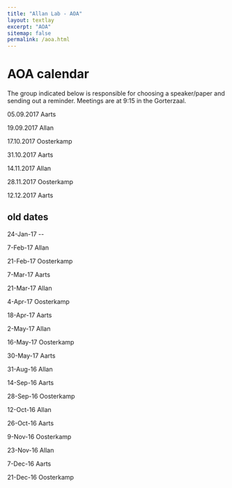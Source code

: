 ```yaml
---
title: "Allan Lab - AOA"
layout: textlay
excerpt: "AOA"
sitemap: false
permalink: /aoa.html
---
```


# AOA calendar

The group indicated below is responsible for choosing a speaker/paper and sending out a reminder. Meetings are at 9:15 in the Gorterzaal.

05.09.2017 Aarts

19.09.2017 Allan

17.10.2017 Oosterkamp

31.10.2017 Aarts

14.11.2017 Allan

28.11.2017 Oosterkamp

12.12.2017 Aarts



## old dates

24-Jan-17 --

7-Feb-17 Allan

21-Feb-17 Oosterkamp

7-Mar-17 Aarts 

21-Mar-17 Allan

4-Apr-17 Oosterkamp

18-Apr-17 Aarts

2-May-17 Allan

16-May-17 Oosterkamp

30-May-17 Aarts




31-Aug-16	Allan

14-Sep-16	Aarts

28-Sep-16	Oosterkamp

12-Oct-16	Allan

26-Oct-16	Aarts

9-Nov-16	Oosterkamp

23-Nov-16	Allan

7-Dec-16	Aarts

21-Dec-16	Oosterkamp